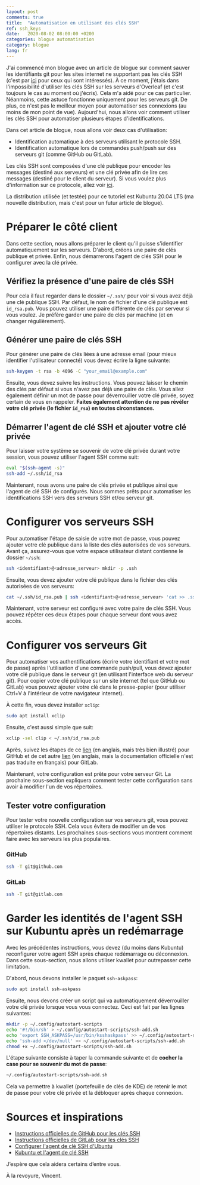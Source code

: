 ```yaml
---
layout: post
comments: true
title:  "Automatisation en utilisant des clés SSH"
ref: ssh_keys
date:   2020-08-02 08:00:00 +0200
categories: blogue automatisation
category: blogue
lang: fr
---
```


J'ai commencé mon blogue avec un article de blogue sur comment sauver les identifiants git pour les sites internet ne supportant pas les clés SSH (c'est par [ici](/blogue/dev/2019/09/09/sauver-les-identifiants-git.html) pour ceux qui sont intéressés).
À ce moment, j'étais dans l'impossibilité d'utiliser les clés SSH sur les serveurs d'Overleaf (et c'est toujours le cas au moment où j'écris).
Cela m'a aidé pour ce cas particulier.
Néanmoins, cette astuce fonctionne uniquement pour les serveurs git.
De plus, ce n'est pas le meilleur moyen pour automatiser ses connexions (au moins de mon point de vue).
Aujourd'hui, nous allons voir comment utiliser les clés SSH pour automatiser plusieurs étapes d'identifications.

Dans cet article de blogue, nous allons voir deux cas d'utilisation:
* Identification automatique à des serveurs utilisant le protocole SSH.
* Identification automatique lors de commandes push/push sur des serveurs git (comme GitHub ou GitLab).

Les clés SSH sont composées d'une clé publique pour encoder les messages (destiné aux serveurs) et une clé privée afin de lire ces messages (destiné pour le client du serveur).
Si vous voulez plus d'information sur ce protocole, allez voir [ici](https://delicious-insights.com/fr/articles/comprendre-et-maitriser-les-cles-ssh/).

La distribution utilisée (et testée) pour ce tutoriel est Kubuntu 20.04 LTS (ma nouvelle distribution, mais c'est pour un futur article de blogue).

# Préparer le côté client

Dans cette section, nous allons préparer le client qu'il puisse s'identifier automatiquement sur les serveurs.
D'abord, créons une paire de clés publique et privée.
Enfin, nous démarrerons l'agent de clés SSH pour le configurer avec la clé privée.

## Vérifiez la présence d'une paire de clés SSH

Pour cela il faut regarder dans le dossier `~/.ssh/` pour voir si vous avez déjà une clé publique SSH.
Par défaut, le nom de fichier d'une clé publique est `id_rsa.pub`.
Vous pouvez utiliser une paire différente de clés par serveur si vous voulez.
Je préfère garder une paire de clés par machine (et en changer régulièrement).

## Générer une paire de clés SSH

Pour générer une paire de clés liées à une adresse email (pour mieux identifier l'utilisateur connecté) vous devez écrire la ligne suivante:
```bash
ssh-keygen -t rsa -b 4096 -C "your_email@example.com"
```
Ensuite, vous devez suivre les instructions.
Vous pouvez laisser le chemin des clés par défaut si vous n'avez pas déjà une paire de clés.
Vous allez également définir un mot de passe pour déverrouiller votre clé privée, soyez certain de vous en rappeler.
**Faites également attention de ne pas révéler votre clé privée (le fichier `id_rsa`) en toutes circonstances.**

## Démarrer l'agent de clé SSH et ajouter votre clé privée

Pour laisser votre système se souvenir de votre clé privée durant votre session, vous pouvez utiliser l'agent SSH comme suit:
```bash
eval "$(ssh-agent -s)"
ssh-add ~/.ssh/id_rsa
```

Maintenant, nous avons une paire de clés privée et publique ainsi que l'agent de clé SSH de configurés.
Nous sommes prêts pour automatiser les identifications SSH vers des serveurs SSH et/ou serveur git.

# Configurer vos serveurs SSH

Pour automatiser l'étape de saisie de votre mot de passe, vous pouvez ajouter votre clé publique dans la liste des clés autorisées de vos serveurs.
Avant ça, assurez-vous que votre espace utilisateur distant contienne le dossier `~/ssh`:
```bash
ssh <identifiant>@<adresse_serveur> mkdir -p .ssh
```

Ensuite, vous devez ajouter votre clé publique dans le fichier des clés autorisées de vos serveurs:
```bash
cat ~/.ssh/id_rsa.pub | ssh <identifiant>@<adresse_serveur> 'cat >> .ssh/authorized_keys'
```

Maintenant, votre serveur est configuré avec votre paire de clés SSH.
Vous pouvez répéter ces deux étapes pour chaque serveur dont vous avez accès.

# Configurer vos serveurs Git

Pour automatiser vos authentifications (écrire votre identifiant et votre mot de passe) après l'utilisation d'une commande push/pull, vous devez ajouter votre clé publique dans le serveur git (en utilisant l'interface web du serveur git).
Pour copier votre clé publique sur un site internet (tel que GitHub ou GitLab) vous pouvez ajouter votre clé dans le presse-papier (pour utiliser Ctrl+V à l'intérieur de votre navigateur internet).

À cette fin, vous devez installer `xclip`:
```bash
sudo apt install xclip
```

Ensuite, c'est aussi simple que suit:
```bash
xclip -sel clip < ~/.ssh/id_rsa.pub
```

Après, suivez les étapes de ce [lien](https://help.github.com/en/github/authenticating-to-github/adding-a-new-ssh-key-to-your-github-account) (en anglais, mais très bien illustré) pour GitHub et de cet autre [lien](https://docs.gitlab.com/ee/ssh/#add-an-ssh-key-to-your-gitlab-account) (en anglais, mais la documentation officielle n'est pas traduite en français) pour GitLab.

Maintenant, votre configuration est prête pour votre serveur Git.
La prochaine sous-section expliquera comment tester cette configuration sans avoir à modifier l'un de vos répertoires.

## Tester votre configuration

Pour tester votre nouvelle configuration sur vos serveurs git, vous pouvez utiliser le protocole SSH.
Cela vous évitera de modifier un de vos répertoires distants.
Les prochaines sous-sections vous montrent comment faire avec les serveurs les plus populaires.

### GitHub

```bash
ssh -T git@github.com
```
### GitLab

```bash
ssh -T git@gitlab.com
```

# Garder les identités de l'agent SSH sur Kubuntu après un redémarrage

Avec les précédentes instructions, vous devez (du moins dans Kubuntu) reconfigurer votre agent SSH après chaque redémarrage ou déconnexion.
Dans cette sous-section, nous allons utiliser kwallet pour outrepasser cette limitation.

D'abord, nous devons installer le paquet `ssh-askpass`:
```bash
sudo apt install ssh-askpass
```

Ensuite, nous devons créer un script qui va automatiquement déverrouiller votre clé privée lorsque vous vous connectez.
Ceci est fait par les lignes suivantes:
```bash
mkdir -p ~/.config/autostart-scripts
echo '#!/bin/sh' > ~/.config/autostart-scripts/ssh-add.sh
echo 'export SSH_ASKPASS=/usr/bin/ksshaskpass' >> ~/.config/autostart-scripts/ssh-add.sh
echo 'ssh-add </dev/null' >> ~/.config/autostart-scripts/ssh-add.sh
chmod +x ~/.config/autostart-scripts/ssh-add.sh
```

L'étape suivante consiste à taper la commande suivante et de **cocher la case pour se souvenir du mot de passe**:
```bash
~/.config/autostart-scripts/ssh-add.sh
```
Cela va permettre à kwallet (portefeuille de clés de KDE) de retenir le mot de passe pour votre clé privée et la débloquer après chaque connexion.

# Sources et inspirations

* [Instructions officielles de GitHub pour les clés SSH](https://help.github.com/en/github/authenticating-to-github)
* [Instructions officielles de GitLab pour les clés SSH](https://docs.gitlab.com/ee/ssh/)
* [Configurer l'agent de clé SSH d'Ubuntu](http://www.linuxproblem.org/art_9.html)
* [Kubuntu et l'agent de clé SSH](https://wiki.csnu.org/index.php/Kubuntu_/_KDE_:_login_ssh_automatique_par_cl%C3%A9)

J’espère que cela aidera certains d’entre vous.

À la revoyure, Vincent.
